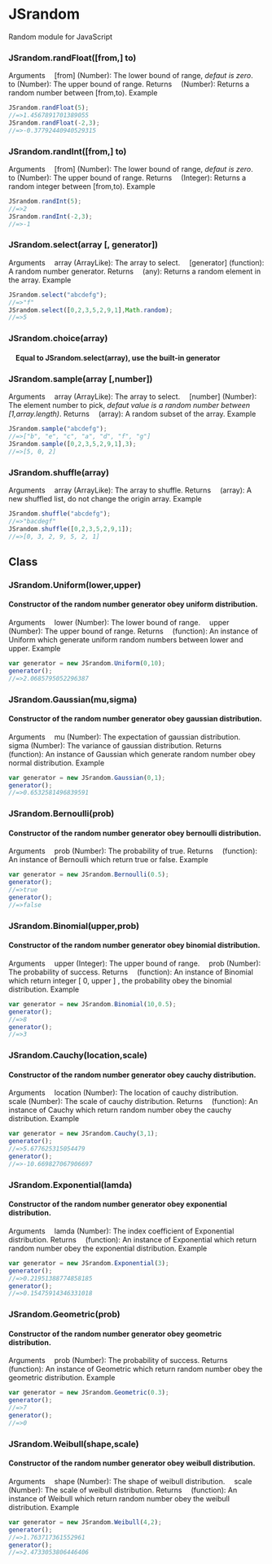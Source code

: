 # JSrandom

Random module for JavaScript


### JSrandom.randFloat([from,] to)
Arguments
&ensp;&ensp;[from] (Number): The lower bound of range, *defaut is zero*.
&ensp;&ensp;to (Number): The upper bound of range.
Returns
&ensp;&ensp;(Number): Returns a random number between [from,to).
Example
```JavaScript
JSrandom.randFloat(5);
//=>1.4567891701389055
JSrandom.randFloat(-2,3);
//=>-0.37792440940529315
```
### JSrandom.randInt([from,] to)
Arguments
&ensp;&ensp;[from] (Number): The lower bound of range, *defaut is zero*.
&ensp;&ensp;to (Number): The upper bound of range.
Returns
&ensp;&ensp;(Integer): Returns a random integer between [from,to).
Example
```JavaScript
JSrandom.randInt(5);
//=>2
JSrandom.randInt(-2,3);
//=>-1
```
### JSrandom.select(array [, generator])
Arguments
&ensp;&ensp;array (ArrayLike): The array to select.
&ensp;&ensp;[generator] (function): A random number generator.
Returns
&ensp;&ensp;(any): Returns a random element in the array.
Example
```JavaScript
JSrandom.select("abcdefg");
//=>"f"
JSrandom.select([0,2,3,5,2,9,1],Math.random);
//=>5
```
### JSrandom.choice(array)
#### &ensp;&ensp;Equal to JSrandom.select(array), use the built-in generator

### JSrandom.sample(array [,number])
Arguments
&ensp;&ensp;array (ArrayLike): The array to select.
&ensp;&ensp;[number] (Number): The element number to pick, *defaut value is a random number between [1,array.length)*.
Returns
&ensp;&ensp;(array): A random subset of the array.
Example
```JavaScript
JSrandom.sample("abcdefg");
//=>["b", "e", "c", "a", "d", "f", "g"]
JSrandom.sample([0,2,3,5,2,9,1],3);
//=>[5, 0, 2]
```
### JSrandom.shuffle(array)
Arguments
&ensp;&ensp;array (ArrayLike): The array to shuffle.
Returns
&ensp;&ensp;(array): A new shuffled list, do not change the origin array.
Example
```JavaScript
JSrandom.shuffle("abcdefg");
//=>"bacdegf"
JSrandom.shuffle([0,2,3,5,2,9,1]);
//=>[0, 3, 2, 9, 5, 2, 1]
```

## Class
### JSrandom.Uniform(lower,upper)
#### Constructor of the random number generator obey uniform distribution.
Arguments
&ensp;&ensp;lower (Number): The lower bound of range.
&ensp;&ensp;upper (Number): The upper bound of range.
Returns
&ensp;&ensp;(function): An instance of Uniform which generate uniform random numbers between lower and upper.
Example
```JavaScript
var generator = new JSrandom.Uniform(0,10);
generator();
//=>2.0685795052296387
```
### JSrandom.Gaussian(mu,sigma)
#### Constructor of the random number generator obey gaussian distribution.
Arguments
&ensp;&ensp;mu (Number): The expectation of gaussian distribution.
&ensp;&ensp;sigma (Number): The variance of gaussian distribution.
Returns
&ensp;&ensp;(function): An instance of Gaussian which generate random number obey normal distribution.
Example
```JavaScript
var generator = new JSrandom.Gaussian(0,1);
generator();
//=>0.6532581496839591
```
### JSrandom.Bernoulli(prob)
#### Constructor of the random number generator obey bernoulli distribution.
Arguments
&ensp;&ensp;prob (Number): The probability of true.
Returns
&ensp;&ensp;(function): An instance of Bernoulli which return true or false.
Example
```JavaScript
var generator = new JSrandom.Bernoulli(0.5);
generator();
//=>true
generator();
//=>false
```
### JSrandom.Binomial(upper,prob)
#### Constructor of the random number generator obey binomial distribution.
Arguments
&ensp;&ensp;upper (Integer): The upper bound of range.
&ensp;&ensp;prob (Number): The probability of success.
Returns
&ensp;&ensp;(function): An instance of Binomial which return integer [ 0, upper ] , the probability obey the binomial distribution.
Example
```JavaScript
var generator = new JSrandom.Binomial(10,0.5);
generator();
//=>8
generator();
//=>3
```
### JSrandom.Cauchy(location,scale)
#### Constructor of the random number generator obey cauchy distribution.
Arguments
&ensp;&ensp;location (Number): The location of cauchy distribution.
&ensp;&ensp;scale (Number): The scale of cauchy distribution.
Returns
&ensp;&ensp;(function): An instance of Cauchy which return random number obey the cauchy distribution.
Example
```JavaScript
var generator = new JSrandom.Cauchy(3,1);
generator();
//=>5.677625315054479
generator();
//=>-10.669827067906697
```
### JSrandom.Exponential(lamda)
#### Constructor of the random number generator obey exponential distribution.
Arguments
&ensp;&ensp;lamda (Number): The index coefficient of Exponential distribution.
Returns
&ensp;&ensp;(function): An instance of Exponential which return random number obey the exponential distribution.
Example
```JavaScript
var generator = new JSrandom.Exponential(3);
generator();
//=>0.21951388774858185
generator();
//=>0.15475914346331018
```
### JSrandom.Geometric(prob)
#### Constructor of the random number generator obey geometric distribution.
Arguments
&ensp;&ensp;prob (Number): The probability of success.
Returns
&ensp;&ensp;(function): An instance of Geometric which return random number obey the geometric distribution.
Example
```JavaScript
var generator = new JSrandom.Geometric(0.3);
generator();
//=>7
generator();
//=>0
```
### JSrandom.Weibull(shape,scale)
#### Constructor of the random number generator obey weibull distribution.
Arguments
&ensp;&ensp;shape (Number): The shape of weibull distribution.
&ensp;&ensp;scale (Number): The scale of weibull distribution.
Returns
&ensp;&ensp;(function): An instance of Weibull which return random number obey the weibull distribution.
Example
```JavaScript
var generator = new JSrandom.Weibull(4,2);
generator();
//=>1.763717361552961
generator();
//=>2.4733053806446406
```
    